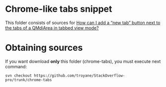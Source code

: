Chrome-like tabs snippet
===============

This folder consists of sources for
[How can I add a “new tab” button next to the tabs of a QMdiArea in tabbed view mode?](http://stackoverflow.com/questions/19975137/how-can-i-add-a-new-tab-button-next-to-the-tabs-of-a-qmdiarea-in-tabbed-view-m)


Obtaining sources
===============
If you want download **only** this folder (chrome-tabs), 
you must execute next command:
```
svn checkout https://github.com/troyane/StackOverflow-pro/trunk/chrome-tabs
```
